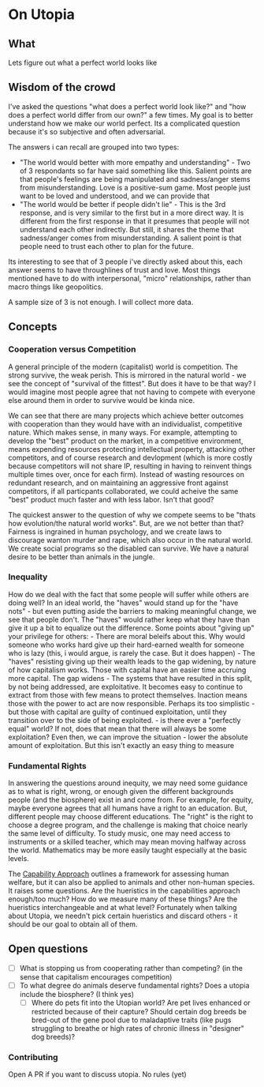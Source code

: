 # On Utopia

## What

Lets figure out what a perfect world looks like

## Wisdom of the crowd

I've asked the questions "what does a perfect world look like?" and "how does a perfect world differ from our own?" a few times. My goal is to better understand how we make our world perfect. Its a complicated question because it's so subjective and often adversarial. 

The answers i can recall are grouped into two types:
- "The world would better with more empathy and understanding" - Two of 3 respondants so far have said something like this. Salient points are that people's feelings are being manipulated and sadness/anger stems from misunderstanding. Love is a positive-sum game. Most people just want to be loved and understood, and we can provide that
- "The world would be better if people didn't lie" - This is the 3rd response, and is very similar to the first but in a more direct way. It is different from the first response in that it presumes that people will not understand each other indirectly. But still, it shares the theme that sadness/anger comes from misunderstanding. A salient point is that people need to trust each other to plan for the future.  

Its interesting to see that of 3 people i've directly asked about this, each answer seems to have throughlines of trust and love. Most things mentioned have to do with interpersonal, "micro" relationships, rather than macro things like geopolitics.

A sample size of 3 is not enough. I will collect more data.

## Concepts
### Cooperation versus Competition

A general principle of the modern (capitalist) world is competition. The strong survive, the weak perish. This is mirrored in the natural world - we see the concept of "survival of the fittest". But does it have to be that way? I would imagine most people agree that not having to compete with everyone else around them in order to survive would be kinda nice. 

We can see that there are many projects which achieve better outcomes with cooperation than they would have with an individualist, competitive nature. Which makes sense, in many ways. For example, attempting to develop the "best" product on the market, in a competitive environment, means expending resources protecting intellectual property, attacking other competitors, and of course research and devlopment (which is more costly because competitors will not share IP, resulting in having to reinvent things multiple times over, once for each firm). Instead of wasting resources on redundant research, and on maintaining an aggressive front against competitors, if all particpants collaborated, we could acheive the same "best" product much faster and with less labor. Isn't that good?

The quickest answer to the question of why we compete seems to be "thats how evolution/the natural world works". But, are we not better than that? Fairness is ingrained in human psychology, and we create laws to discourage wanton murder and rape, which also occur in the natural world. We create social programs so the disabled can survive. We have a natural desire to be better than animals in the jungle. 

### Inequality

How do we deal with the fact that some people will suffer while others are doing well? In an ideal world, the "haves" would stand up for the "have nots" - but even putting aside the barriers to making meaningful change, we see that people don't. The "haves" would rather keep what they have than give it up a bit to equalize out the difference. Some points about "giving up" your privilege for others:
	- There are moral beleifs about this. Why would someone who works hard give up their hard-earned wealth for someone who is lazy (this, i would argue, is rarely the case. But it does happen)
	- The "haves" resisting giving up their wealth leads to the gap widening, by nature of how capitalism works. Those with capital have an easier time accruing more capital. The gap widens
	- The systems that have resulted in this split, by not being addressed, are exploitative. It becomes easy to continue to extract from those with few means to protect themselves. Inaction means those with the power to act are now responsible. Perhaps its too simplistic - but those with capital are guilty of continued exploitation, until they transition over to the side of being exploited.
		- is there ever a "perfectly equal" world? If not, does that mean that there will always be some exploitation? Even then, we can improve the situation - lower the absolute amount of exploitation. But this isn't exactly an easy thing to measure 

### Fundamental Rights

In answering the questions around inequity, we may need some guidance as to what is right, wrong, or enough given the different backgrounds people (and the biosphere) exist in and come from. For example, for equity, maybe everyone agrees that all humans have a right to an education. But, different people may choose different educations. The "right" is the right to choose a degree program, and the challenge is making that choice nearly the same level of difficulty. To study music, one may need access to instruments or a skilled teacher, which may mean moving halfway across the world. Mathematics may be more easily taught especially at the basic levels.

The [Capability Approach](https://en.wikipedia.org/wiki/Capability_approach) outlines a framework for assessing human welfare, but it can also be applied to animals and other non-human species. It raises some questions. Are the hueristics in the capabilities approach enough/too much? How do we measure many of these things? Are the hueristics interchangeable and at what level? Fortunately when talking about Utopia, we needn't pick certain hueristics and discard others - it should be our goal to obtain all of them.

## Open questions
- [ ] What is stopping us from cooperating rather than competing? (in the sense that capitalism encourages competition)
- [ ] To what degree do animals deserve fundamental rights? Does a utopia include the biosphere? (I think yes)
	- [ ] Where do pets fit into the Utopian world? Are pet lives enhanced or restricted because of their capture? Should certain dog breeds be bred-out of the gene pool due to maladaptive traits (like pugs struggling to breathe or high rates of chronic illness in "designer" dog breeds)?

### Contributing

Open A PR if you want to discuss utopia. No rules (yet)
